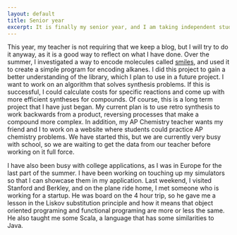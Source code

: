 ```yaml
---
layout: default
title: Senior year
excerpt: It is finally my senior year, and I am taking independent study again.
---
```

This year, my teacher is not requiring that we keep a blog, but I will try to do it anyway, as it is a good way to reflect on what I have done. Over the summer, I investigated a way to encode molecules called [smiles](https://en.wikipedia.org/wiki/Simplified_molecular-input_line-entry_system), and used it to create a simple program for encoding alkanes. I did this project to gain a better understanding of the library, which I plan to use in a future project. I want to work on an algorithm that solves synthesis problems. If this is successful, I could calculate costs for specific reactions and come up with more efficient syntheses for compounds. Of course, this is a long term project that I have just began. My current plan is to use retro synthesis to work backwards from a product, reversing processes that make a compound more complex. In addition, my AP Chemistry teacher wants my friend and I to work on a website where students could practice AP chemistry problems. We have started this, but we are currently very busy with school, so we are waiting to get the data from our teacher before working on it full force.

I have also been busy with college applications, as I was in Europe for the last part of the summer. I have been working on touching up my simulators so that I can showcase them in my application. Last weekend, I visited Stanford and Berkley, and on the plane ride home, I met someone who is working for a startup. He was board on the 4 hour trip, so he gave me a lesson in the Liskov substitution principle and how it means that object oriented programing and functional programing are more or less the same. He also taught me some Scala, a language that has some similarities to Java.
